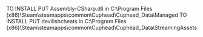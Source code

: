 TO INSTALL PUT Assembly-CSharp.dll in C:\Program Files (x86)\Steam\steamapps\common\Cuphead\Cuphead_Data\Managed
TO INSTALL PUT devilishcheats in C:\Program Files (x86)\Steam\steamapps\common\Cuphead\Cuphead_Data\StreamingAssets
